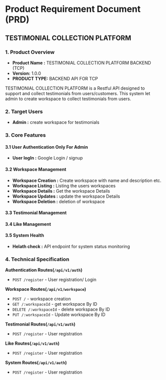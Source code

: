 
# Product Requirement Document (PRD)

##  TESTIMONIAL COLLECTION PLATFORM

### 1. Product Overview

- **Product Name :** TESTIMONIAL COLLECTION PLATFORM BACKEND (TCP)
- **Version:** 1.0.0 
- **PRODUCT TYPE:** BACKEND API FOR TCP


TESTIMONIAL COLLECTION PLATFORM is a Restful API  designed to support and collect testimonials from users/customers. This system let admin to create workspace to collect testimonials from users.

### 2. Target Users

- **Admin :** create workspace for testimonials

### 3. Core Features

#### 3.1 User Authentication Only For Admin
- **User  logIn :** Google Login / signup
#### 3.2 Workspace Management
- **Workspace Creation :** Create workspace with name and description etc.
- **Workspace Listing :** Listing the users workspaces
- **Workspace Details :** Get the workspace Details
- **Workspace Updates :** update the workspace Details
- **Workspace Deletion :** deletion of workspace
#### 3.3 Testimonial Management

#### 3.4 Like Management

#### 3.5 System Health
- **Helath check :** API endpoint for system status monitoring

### **4. Technical Specification**

**Authentication Routes(`/api/v1/auth`)**
- `POST /register` - User registration/ Login

**Workspace Routes(`/api/v1/workspace`)**
- `POST /` - workspace creation
- `GET /:workspaceId` - get workspace By ID
- `DELETE /:workspaceId` - delete workspace By ID
- `PUT /:workspaceId` - Update workspace By ID

**Testimonial Routes(`/api/v1/auth`)**
- `POST /register` - User registration

**Like Routes(`/api/v1/auth`)**
- `POST /register` - User registration

**System Routes(`/api/v1/auth`)**
- `POST /register` - User registration
